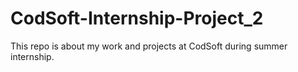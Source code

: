 # CodSoft-Internship-Project_2
This repo is about my work and projects at CodSoft during summer internship.
